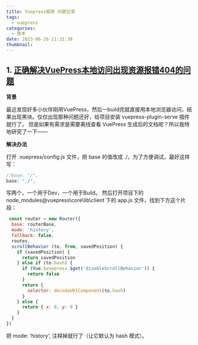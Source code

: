 ```yaml
---
title: Vuepress框架 问题记录
tags:
  - vuepress
categories:
  - 技术
date: 2023-06-28 11:31:38
thumbnail:
---
```


## 1. [正确解决VuePress本地访问出现资源报错404的问题](https://blog.csdn.net/zpfz756/article/details/110458257)

**背景**

最近发现好多小伙伴刚用VuePress，然后一build完就直接用本地浏览器访问，结果出现黑块。仅仅出现那种问题还好，给项目安装 vuepress-plugin-serve 插件就行了，
但是如果有需求是需要离线查看 VuePress 生成后的文档呢？所以我特地研究了一下——

**解决办法**

打开 .vuepress/config.js 文件，把 base 的值改成 ./，为了方便调试，最好这样写：

```js
//base: "/",
base: "./",
```

写两个，一个用于Dev，一个用于Build。
然后打开项目下的 node_modules\@vuepress\core\lib\client 下的 app.js 文件，找到下方这个片段：

```js
 const router = new Router({
  base: routerBase,
  mode: 'history',
  fallback: false,
  routes,
  scrollBehavior (to, from, savedPosition) {
    if (savedPosition) {
      return savedPosition
    } else if (to.hash) {
      if (Vue.$vuepress.$get('disableScrollBehavior')) {
        return false
      }
      return {
        selector: decodeURIComponent(to.hash)
      }
    } else {
      return { x: 0, y: 0 }
    }
  }
})
```

把 mode: 'history', 注释掉就行了（让它默认为 hash 模式）。
